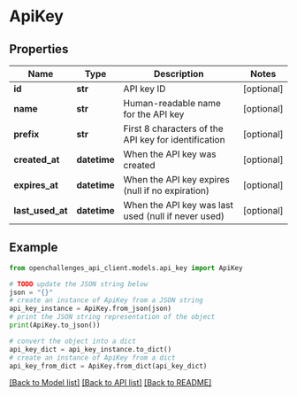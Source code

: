 # ApiKey

## Properties

| Name             | Type         | Description                                          | Notes      |
| ---------------- | ------------ | ---------------------------------------------------- | ---------- |
| **id**           | **str**      | API key ID                                           | [optional] |
| **name**         | **str**      | Human-readable name for the API key                  | [optional] |
| **prefix**       | **str**      | First 8 characters of the API key for identification | [optional] |
| **created_at**   | **datetime** | When the API key was created                         | [optional] |
| **expires_at**   | **datetime** | When the API key expires (null if no expiration)     | [optional] |
| **last_used_at** | **datetime** | When the API key was last used (null if never used)  | [optional] |

## Example

```python
from openchallenges_api_client.models.api_key import ApiKey

# TODO update the JSON string below
json = "{}"
# create an instance of ApiKey from a JSON string
api_key_instance = ApiKey.from_json(json)
# print the JSON string representation of the object
print(ApiKey.to_json())

# convert the object into a dict
api_key_dict = api_key_instance.to_dict()
# create an instance of ApiKey from a dict
api_key_from_dict = ApiKey.from_dict(api_key_dict)
```

[[Back to Model list]](../README.md#documentation-for-models) [[Back to API list]](../README.md#documentation-for-api-endpoints) [[Back to README]](../README.md)

